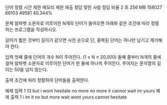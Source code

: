 단어 정렬
시간 제한	메모리 제한	제출	정답	맞힌 사람	정답 비율
2 초	256 MB	158027	66103	49581	40.344%

문제
알파벳 소문자로 이루어진 N개의 단어가 들어오면 아래와 같은 조건에 따라 정렬하는 프로그램을 작성하시오.

길이가 짧은 것부터
길이가 같으면 사전 순으로
단, 중복된 단어는 하나만 남기고 제거해야 한다.

입력
첫째 줄에 단어의 개수 N이 주어진다. (1 ≤ N ≤ 20,000) 둘째 줄부터 N개의 줄에 걸쳐 알파벳 소문자로 이루어진 단어가 한 줄에 하나씩 주어진다. 주어지는 문자열의 길이는 50을 넘지 않는다.

출력
조건에 따라 정렬하여 단어들을 출력한다.

예제 입력 1 
13
but
i
wont
hesitate
no
more
no
more
it
cannot
wait
im
yours
예제 출력 1 
i
im
it
no
but
more
wait
wont
yours
cannot
hesitate